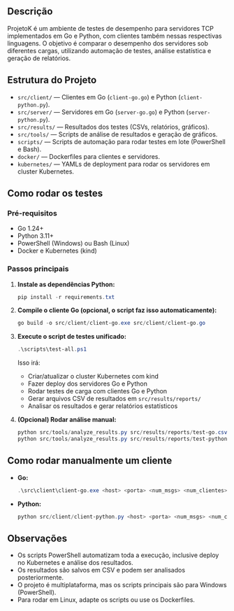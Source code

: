 ## Descrição

ProjetoK é um ambiente de testes de desempenho para servidores TCP implementados em Go e Python, com clientes também nessas respectivas linguagens. O objetivo é comparar o desempenho dos servidores sob diferentes cargas, utilizando automação de testes, análise estatística e geração de relatórios.

## Estrutura do Projeto

- `src/client/` — Clientes em Go (`client-go.go`) e Python (`client-python.py`).
- `src/server/` — Servidores em Go (`server-go.go`) e Python (`server-python.py`).
- `src/results/` — Resultados dos testes (CSVs, relatórios, gráficos).
- `src/tools/` — Scripts de análise de resultados e geração de gráficos.
- `scripts/` — Scripts de automação para rodar testes em lote (PowerShell e Bash).
- `docker/` — Dockerfiles para clientes e servidores.
- `kubernetes/` — YAMLs de deployment para rodar os servidores em cluster Kubernetes.

## Como rodar os testes

### Pré-requisitos
- Go 1.24+
- Python 3.11+
- PowerShell (Windows) ou Bash (Linux)
- Docker e Kubernetes (kind)

### Passos principais

1. **Instale as dependências Python:**
   ```powershell
   pip install -r requirements.txt
   ```

2. **Compile o cliente Go (opcional, o script faz isso automaticamente):**
   ```powershell
   go build -o src/client/client-go.exe src/client/client-go.go
   ```

3. **Execute o script de testes unificado:**
   ```powershell
   .\scripts\test-all.ps1
   ```
   Isso irá:
   - Criar/atualizar o cluster Kubernetes com kind
   - Fazer deploy dos servidores Go e Python
   - Rodar testes de carga com clientes Go e Python
   - Gerar arquivos CSV de resultados em `src/results/reports/`
   - Analisar os resultados e gerar relatórios estatísticos

4. **(Opcional) Rodar análise manual:**
   ```powershell
   python src/tools/analyze_results.py src/results/reports/test-go.csv go
   python src/tools/analyze_results.py src/results/reports/test-python.csv python
   ```

## Como rodar manualmente um cliente

- **Go:**
  ```powershell
  .\src\client\client-go.exe <host> <porta> <num_msgs> <num_clientes> <cliente_id> <num_servidores> <rodada_id> <repeticao>
  ```
- **Python:**
  ```powershell
  python src/client/client-python.py <host> <porta> <num_msgs> <num_clientes> <cliente_id> <num_servidores> <rodada_id> <repeticao>
  ```

## Observações
- Os scripts PowerShell automatizam toda a execução, inclusive deploy no Kubernetes e análise dos resultados.
- Os resultados são salvos em CSV e podem ser analisados posteriormente.
- O projeto é multiplataforma, mas os scripts principais são para Windows (PowerShell).
- Para rodar em Linux, adapte os scripts ou use os Dockerfiles.
